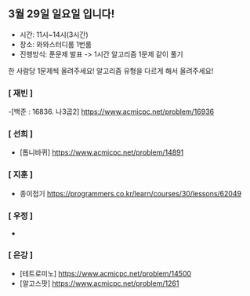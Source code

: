 ## 3월 29일 일요일 입니다!
- 시간: 11시~14시(3시간)
- 장소: 와와스터디룸 1번룸
- 진행방식: 푼문제 발표 -> 1시간 알고리즘 1문제 같이 풀기

한 사람당 1문제씩 올려주세요! 알고리즘 유형을 다르게 해서 올려주세요!

### [ 재빈 ]
-[백준 : 16836. 나3곱2] https://www.acmicpc.net/problem/16936

### [ 선희 ]
- [톱니바퀴] https://www.acmicpc.net/problem/14891

### [ 지훈 ]
- 종이접기 https://programmers.co.kr/learn/courses/30/lessons/62049

### [ 우정 ]
-

### [ 은강 ]
- [테트로미노] https://www.acmicpc.net/problem/14500
- [알고스팟] https://www.acmicpc.net/problem/1261
